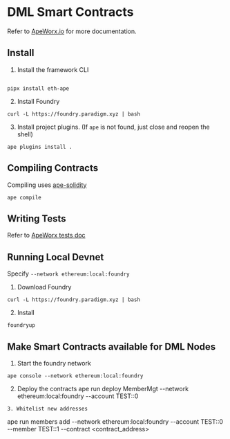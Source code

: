 # DML Smart Contracts

Refer to [ApeWorx.io](https://docs.apeworx.io/ape/latest/userguides/quickstart.html) for more documentation.

## Install

1. Install the framework CLI
```shell

pipx install eth-ape
```

2. Install Foundry
```shell
curl -L https://foundry.paradigm.xyz | bash
```

3. Install project plugins. (If `ape` is not found, just close and reopen the shell)
```shell
ape plugins install .
```

## Compiling Contracts
Compiling uses [ape-solidity](https://github.com/ApeWorX/ape-solidity)
```shell
ape compile
```

## Writing Tests
Refer to [ApeWorx tests doc](https://docs.apeworx.io/ape/latest/userguides/testing.html)

## Running Local Devnet
Specify `--network ethereum:local:foundry`
1. Download Foundry
```shell
curl -L https://foundry.paradigm.xyz | bash
```
2. Install 
```shell
foundryup
```

## Make Smart Contracts available for DML Nodes

1. Start the foundry network
```
ape console --network ethereum:local:foundry
```
2. Deploy the contracts
ape run deploy MemberMgt --network ethereum:local:foundry --account TEST::0
```
3. Whitelist new addresses
```
ape run members add --network ethereum:local:foundry --account TEST::0 --member TEST::1 --contract <contract_address>
```

